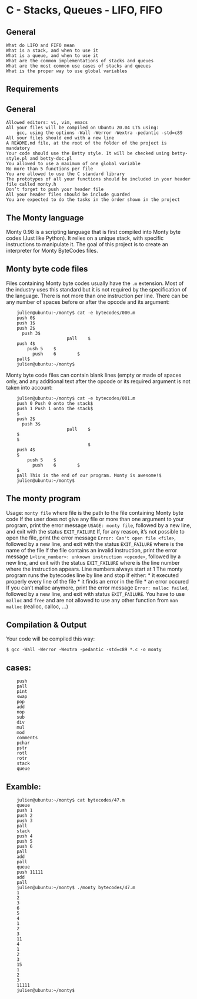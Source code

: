 # C - Stacks, Queues - LIFO, FIFO

## General
	What do LIFO and FIFO mean
	What is a stack, and when to use it
	What is a queue, and when to use it
	What are the common implementations of stacks and queues
	What are the most common use cases of stacks and queues
	What is the proper way to use global variables

## Requirements

## General
	Allowed editors: vi, vim, emacs
	All your files will be compiled on Ubuntu 20.04 LTS using:
		gcc, using the options -Wall -Werror -Wextra -pedantic -std=c89
	All your files should end with a new line
	A README.md file, at the root of the folder of the project is mandatory
	Your code should use the Betty style. It will be checked using betty-style.pl and betty-doc.pl
	You allowed to use a maximum of one global variable
	No more than 5 functions per file
	You are allowed to use the C standard library
	The prototypes of all your functions should be included in your header file called monty.h
	Don’t forget to push your header file
	All your header files should be include guarded
	You are expected to do the tasks in the order shown in the project

## The Monty language

Monty 0.98 is a scripting language that is first compiled into Monty byte codes (Just like Python). It relies on a unique stack, with specific instructions to manipulate it. The goal of this project is to create an interpreter for Monty ByteCodes files.

## Monty byte code files

Files containing Monty byte codes usually have the `.m` extension. Most of the industry uses this standard but it is not required by the specification of the language. There is not more than one instruction per line. There can be any number of spaces before or after the opcode and its argument:

```
	julien@ubuntu:~/monty$ cat -e bytecodes/000.m
	push 0$
	push 1$
	push 2$
	  push 3$
	                   pall    $
	push 4$
	    push 5    $
	      push    6        $
	pall$
	julien@ubuntu:~/monty$
```

Monty byte code files can contain blank lines (empty or made of spaces only, and any additional text after the opcode or its required argument is not taken into account:

```
	julien@ubuntu:~/monty$ cat -e bytecodes/001.m
	push 0 Push 0 onto the stack$
	push 1 Push 1 onto the stack$
	$
	push 2$
	  push 3$
	                   pall    $
	$
	$
	                           $
	push 4$
	$
	    push 5    $
	      push    6        $
	$
	pall This is the end of our program. Monty is awesome!$
	julien@ubuntu:~/monty$
```

## The monty program

Usage: `monty file`
where file is the path to the file containing Monty byte code
If the user does not give any file or more than one argument to your program, print the error message `USAGE: monty file`, followed by a new line, and exit with the status `EXIT_FAILURE`
If, for any reason, it’s not possible to open the file, print the error message `Error: Can't open file <file>`, followed by a new line, and exit with the status `EXIT_FAILURE`
where <file> is the name of the file
If the file contains an invalid instruction, print the error message `L<line_number>: unknown instruction <opcode>`, followed by a new line, and exit with the status `EXIT_FAILURE`
where is the line number where the instruction appears.
Line numbers always start at 1
The monty program runs the bytecodes line by line and stop if either:
	* it executed properly every line of the file
	* it finds an error in the file
	* an error occured
If you can’t malloc anymore, print the error message `Error: malloc failed`, followed by a new line, and exit with status `EXIT_FAILURE`.
You have to use `malloc` and `free` and are not allowed to use any other function from `man malloc` (realloc, calloc, …)

## Compilation & Output

Your code will be compiled this way:

`$ gcc -Wall -Werror -Wextra -pedantic -std=c89 *.c -o monty`

## cases:

```
	push
	pall
	pint
	swap
	pop
	add
	nop
	sub
	div
	mul
	mod
	comments
	pchar
	pstr
	rotl
	rotr
	stack
	queue
```

## Examble:

```
	julien@ubuntu:~/monty$ cat bytecodes/47.m
	queue
	push 1
	push 2
	push 3
	pall
	stack
	push 4
	push 5
	push 6
	pall
	add
	pall
	queue
	push 11111
	add
	pall
	julien@ubuntu:~/monty$ ./monty bytecodes/47.m
	1
	2
	3
	6
	5
	4
	1
	2
	3
	11
	4
	1
	2
	3
	15
	1
	2
	3
	11111
	julien@ubuntu:~/monty$ 
```

